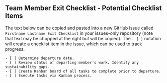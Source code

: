 ## Team Member Exit Checklist - Potential Checklist Items

The text below can be copied and pasted into a new GitHub issue called `Firstname Lastname Exit Checklist` in your issues-only repository (note that text may be chopped at the right but will be copied).  The `- [ ]` notation will create a checklist item in the issue, which can be used to track progress.

```
- [ ] Determine departure date.
- [ ] Review status of departing member's work. Identify any sustainability gaps.
- [ ] Create Kanban board of all tasks to complete prior to departure.
- [ ] Execute tasks via Kanban process.
```

